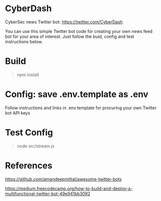 # CyberDash

CyberSec news Twitter bot: https://twitter.com/CyberDash

You can use this simple Twitter bot code for creating your own news feed bot for your area of interest. Just follow the buid, config and test instructions below.

# Build

>npm install

# Config: save .env.template as .env

Follow instructions and links in .env.template for procuring your own Twitter bot API keys

# Test Config

>node src/stream.js

# References

https://github.com/amandeepmittal/awesome-twitter-bots

https://medium.freecodecamp.org/how-to-build-and-deploy-a-multifunctional-twitter-bot-49e941bb3092
